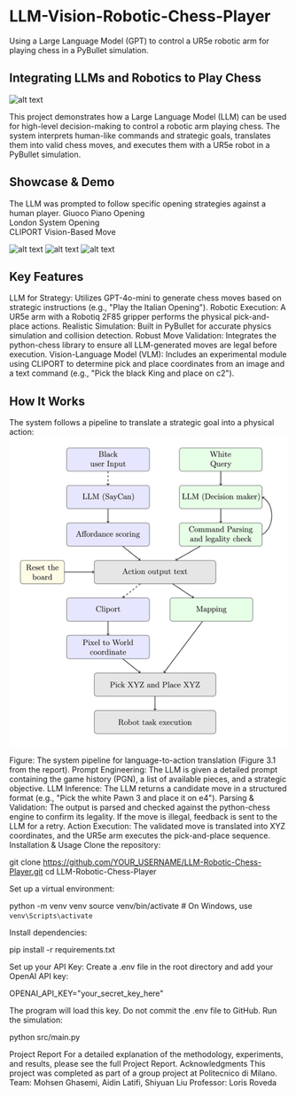 # LLM-Vision-Robotic-Chess-Player
Using a Large Language Model (GPT) to control a UR5e robotic arm for playing chess in a PyBullet simulation.

## **Integrating LLMs and Robotics to Play Chess**

![alt text](https://img.shields.io/badge/License-MIT-yellow.svg)

This project demonstrates how a Large Language Model (LLM) can be used for high-level decision-making to control a robotic arm playing chess. The system interprets human-like commands and strategic goals, translates them into valid chess moves, and executes them with a UR5e robot in a PyBullet simulation.

## **Showcase & Demo**

The LLM was prompted to follow specific opening strategies against a human player.
Giuoco Piano Opening	
London System Opening	
CLIPORT Vision-Based Move

![alt text](media/Italian-opening.gif)
![alt text](media/london_system.gif)
![alt text](media/cliport_demo.gif)

## **Key Features**

LLM for Strategy: Utilizes GPT-4o-mini to generate chess moves based on strategic instructions (e.g., "Play the Italian Opening").
Robotic Execution: A UR5e arm with a Robotiq 2F85 gripper performs the physical pick-and-place actions.
Realistic Simulation: Built in PyBullet for accurate physics simulation and collision detection.
Robust Move Validation: Integrates the python-chess library to ensure all LLM-generated moves are legal before execution.
Vision-Language Model (VLM): Includes an experimental module using CLIPORT to determine pick and place coordinates from an image and a text command (e.g., "Pick the black King and place on c2").

## **How It Works**

The system follows a pipeline to translate a strategic goal into a physical action:
![alt text](media/pipeline.png)

Figure: The system pipeline for language-to-action translation (Figure 3.1 from the report).
Prompt Engineering: The LLM is given a detailed prompt containing the game history (PGN), a list of available pieces, and a strategic objective.
LLM Inference: The LLM returns a candidate move in a structured format (e.g., "Pick the white Pawn 3 and place it on e4").
Parsing & Validation: The output is parsed and checked against the python-chess engine to confirm its legality. If the move is illegal, feedback is sent to the LLM for a retry.
Action Execution: The validated move is translated into XYZ coordinates, and the UR5e arm executes the pick-and-place sequence.
Installation & Usage
Clone the repository:

git clone https://github.com/YOUR_USERNAME/LLM-Robotic-Chess-Player.git
cd LLM-Robotic-Chess-Player


Set up a virtual environment:

python -m venv venv
source venv/bin/activate  # On Windows, use `venv\Scripts\activate`

Install dependencies:

pip install -r requirements.txt

Set up your API Key:
Create a .env file in the root directory and add your OpenAI API key:

OPENAI_API_KEY="your_secret_key_here"

The program will load this key. Do not commit the .env file to GitHub.
Run the simulation:

python src/main.py

Project Report
For a detailed explanation of the methodology, experiments, and results, please see the full Project Report.
Acknowledgments
This project was completed as part of a group project at Politecnico di Milano.
Team: Mohsen Ghasemi, Aidin Latifi, Shiyuan Liu
Professor: Loris Roveda
